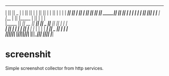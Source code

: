  _______  _______  ______    _______  _______  __    _  _______  __   __  ___   _______ 
|       ||       ||    _ |  |       ||       ||  |  | ||       ||  | |  ||   | |       |
|  _____||       ||   | ||  |    ___||    ___||   |_| ||  _____||  |_|  ||   | |_     _|
| |_____ |       ||   |_||_ |   |___ |   |___ |       || |_____ |       ||   |   |   |  
|_____  ||      _||    __  ||    ___||    ___||  _    ||_____  ||       ||   |   |   |  
 _____| ||     |_ |   |  | ||   |___ |   |___ | | |   | _____| ||   _   ||   |   |   |  
|_______||_______||___|  |_||_______||_______||_|  |__||_______||__| |__||___|   |___|  

# screenshit
Simple screenshot collector from http services.
